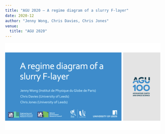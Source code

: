 ```yaml
---
title: "AGU 2020 – A regime diagram of a slurry F-layer"
date: 2020-12
author: "Jenny Wong, Chris Davies, Chris Jones"
venue:
  title: "AGU 2020"
---
```


[![Click here](./thumbnail.png)](./agu.pdf)
